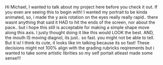 Hi Michael, I wanted to talk about my project here before you check it out. If you even are seeing this to begin with! I wanted my portrait to be kinda animated, so, i made the y axis rotation on the eyes really really rapid.. there wasnt anything that said it HAD to hit the ends of the screen, nor about the pace.. but i hope this still is acceptable for making a simple shape move along this axis. I justy thought doing it like this would LOOK the best. AND, the mouth IS moving diagnol, its just.. so fast. you might not be able to tell. But it is! I think its cute, it looks like im talking because its so fast! These decisions might not 100% align with the grading rubricks reqirements but i wanted to take some artistic librities so my self portait atleast made some sense!!!